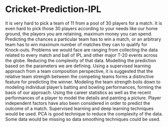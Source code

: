 # Cricket-Prediction-IPL
It is very hard to pick a team of 11 from a pool of 30 players for a match. It is even hard to pick those 30 players according to your needs like our home ground, the players you are retaining, maximum money you can spend. Predicting the chances a particular team has to win a match, or an arbitrary team has to win maximum number of matches they can to qualify for Knock-outs. Problems we would face are ranging from collecting the data related to every match and ball of IPL and other major T-20 events across the globe. Reducing the complexity of that data. Modelling the prediction based on the parameters we are defining.
Using a supervised learning approach from a team composition perspective, it is suggested that the relative team strength between the competing teams forms a distinctive feature for predicting the winner. Modeling the team strength boils down to modeling individual player’s batting and bowling performances, forming the basis of our approach. Using the career statistics as well as the recent performances of a player to model the details and painting a picture. Player independent factors have also been considered in order to predict the outcome of a match. Supervised learning and deep learning techniques would be used. PCA is good technique to reduce the complexity of the data. Some data would be missing so data smoothing techniques could be used.
